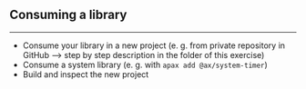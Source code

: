 ## Consuming a library
---
- Consume your library in a new project (e. g. from private repository in GitHub --> step by step description in the folder of this exercise)
- Consume a system library (e. g. with ``apax add @ax/system-timer``)
- Build and inspect the new project